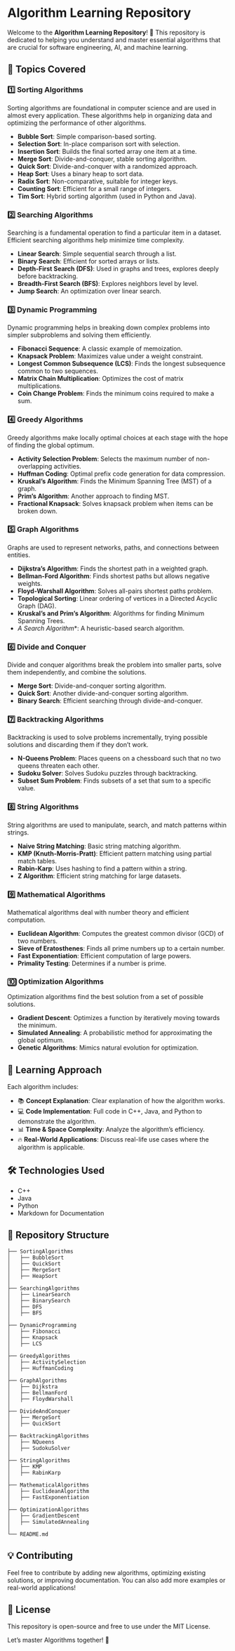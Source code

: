 # Algorithm Learning Repository

Welcome to the **Algorithm Learning Repository**! 🚀 This repository is dedicated to helping you understand and master essential algorithms that are crucial for software engineering, AI, and machine learning.

## 📌 Topics Covered

### 1️⃣ Sorting Algorithms
Sorting algorithms are foundational in computer science and are used in almost every application. These algorithms help in organizing data and optimizing the performance of other algorithms.
- **Bubble Sort**: Simple comparison-based sorting.
- **Selection Sort**: In-place comparison sort with selection.
- **Insertion Sort**: Builds the final sorted array one item at a time.
- **Merge Sort**: Divide-and-conquer, stable sorting algorithm.
- **Quick Sort**: Divide-and-conquer with a randomized approach.
- **Heap Sort**: Uses a binary heap to sort data.
- **Radix Sort**: Non-comparative, suitable for integer keys.
- **Counting Sort**: Efficient for a small range of integers.
- **Tim Sort**: Hybrid sorting algorithm (used in Python and Java).

### 2️⃣ Searching Algorithms
Searching is a fundamental operation to find a particular item in a dataset. Efficient searching algorithms help minimize time complexity.
- **Linear Search**: Simple sequential search through a list.
- **Binary Search**: Efficient for sorted arrays or lists.
- **Depth-First Search (DFS)**: Used in graphs and trees, explores deeply before backtracking.
- **Breadth-First Search (BFS)**: Explores neighbors level by level.
- **Jump Search**: An optimization over linear search.

### 3️⃣ Dynamic Programming
Dynamic programming helps in breaking down complex problems into simpler subproblems and solving them efficiently.
- **Fibonacci Sequence**: A classic example of memoization.
- **Knapsack Problem**: Maximizes value under a weight constraint.
- **Longest Common Subsequence (LCS)**: Finds the longest subsequence common to two sequences.
- **Matrix Chain Multiplication**: Optimizes the cost of matrix multiplications.
- **Coin Change Problem**: Finds the minimum coins required to make a sum.

### 4️⃣ Greedy Algorithms
Greedy algorithms make locally optimal choices at each stage with the hope of finding the global optimum.
- **Activity Selection Problem**: Selects the maximum number of non-overlapping activities.
- **Huffman Coding**: Optimal prefix code generation for data compression.
- **Kruskal’s Algorithm**: Finds the Minimum Spanning Tree (MST) of a graph.
- **Prim’s Algorithm**: Another approach to finding MST.
- **Fractional Knapsack**: Solves knapsack problem when items can be broken down.

### 5️⃣ Graph Algorithms
Graphs are used to represent networks, paths, and connections between entities.
- **Dijkstra’s Algorithm**: Finds the shortest path in a weighted graph.
- **Bellman-Ford Algorithm**: Finds shortest paths but allows negative weights.
- **Floyd-Warshall Algorithm**: Solves all-pairs shortest paths problem.
- **Topological Sorting**: Linear ordering of vertices in a Directed Acyclic Graph (DAG).
- **Kruskal’s and Prim’s Algorithm**: Algorithms for finding Minimum Spanning Trees.
- **A* Search Algorithm**: A heuristic-based search algorithm.

### 6️⃣ Divide and Conquer
Divide and conquer algorithms break the problem into smaller parts, solve them independently, and combine the solutions.
- **Merge Sort**: Divide-and-conquer sorting algorithm.
- **Quick Sort**: Another divide-and-conquer sorting algorithm.
- **Binary Search**: Efficient searching through divide-and-conquer.

### 7️⃣ Backtracking Algorithms
Backtracking is used to solve problems incrementally, trying possible solutions and discarding them if they don’t work.
- **N-Queens Problem**: Places queens on a chessboard such that no two queens threaten each other.
- **Sudoku Solver**: Solves Sudoku puzzles through backtracking.
- **Subset Sum Problem**: Finds subsets of a set that sum to a specific value.

### 8️⃣ String Algorithms
String algorithms are used to manipulate, search, and match patterns within strings.
- **Naive String Matching**: Basic string matching algorithm.
- **KMP (Knuth-Morris-Pratt)**: Efficient pattern matching using partial match tables.
- **Rabin-Karp**: Uses hashing to find a pattern within a string.
- **Z Algorithm**: Efficient string matching for large datasets.

### 9️⃣ Mathematical Algorithms
Mathematical algorithms deal with number theory and efficient computation.
- **Euclidean Algorithm**: Computes the greatest common divisor (GCD) of two numbers.
- **Sieve of Eratosthenes**: Finds all prime numbers up to a certain number.
- **Fast Exponentiation**: Efficient computation of large powers.
- **Primality Testing**: Determines if a number is prime.

### 🔟 Optimization Algorithms
Optimization algorithms find the best solution from a set of possible solutions.
- **Gradient Descent**: Optimizes a function by iteratively moving towards the minimum.
- **Simulated Annealing**: A probabilistic method for approximating the global optimum.
- **Genetic Algorithms**: Mimics natural evolution for optimization.

## 📖 Learning Approach
Each algorithm includes:
- 📚 **Concept Explanation**: Clear explanation of how the algorithm works.
- 💻 **Code Implementation**: Full code in C++, Java, and Python to demonstrate the algorithm.
- 📊 **Time & Space Complexity**: Analyze the algorithm’s efficiency.
- 🔥 **Real-World Applications**: Discuss real-life use cases where the algorithm is applicable.

## 🛠 Technologies Used
- C++
- Java
- Python
- Markdown for Documentation

## 📂 Repository Structure
```
├── SortingAlgorithms
│   ├── BubbleSort
│   ├── QuickSort
│   ├── MergeSort
│   ├── HeapSort
│
├── SearchingAlgorithms
│   ├── LinearSearch
│   ├── BinarySearch
│   ├── DFS
│   ├── BFS
│
├── DynamicProgramming
│   ├── Fibonacci
│   ├── Knapsack
│   ├── LCS
│
├── GreedyAlgorithms
│   ├── ActivitySelection
│   ├── HuffmanCoding
│
├── GraphAlgorithms
│   ├── Dijkstra
│   ├── BellmanFord
│   ├── FloydWarshall
│
├── DivideAndConquer
│   ├── MergeSort
│   ├── QuickSort
│
├── BacktrackingAlgorithms
│   ├── NQueens
│   ├── SudokuSolver
│
├── StringAlgorithms
│   ├── KMP
│   ├── RabinKarp
│
├── MathematicalAlgorithms
│   ├── EuclideanAlgorithm
│   ├── FastExponentiation
│
├── OptimizationAlgorithms
│   ├── GradientDescent
│   ├── SimulatedAnnealing
│
└── README.md
```

## 💡 Contributing
Feel free to contribute by adding new algorithms, optimizing existing solutions, or improving documentation. You can also add more examples or real-world applications!

## 📜 License
This repository is open-source and free to use under the MIT License.

Let’s master Algorithms together! 🚀

